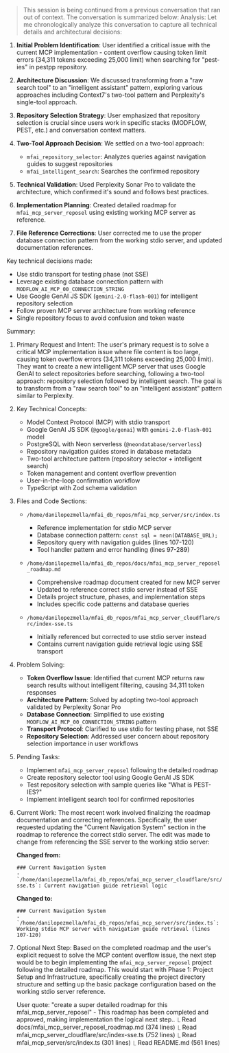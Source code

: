 
> This session is being continued from a previous conversation that ran out of context. The conversation is summarized below:
  Analysis:
  Let me chronologically analyze this conversation to capture all technical details and architectural decisions:

  1. **Initial Problem Identification**: User identified a critical issue with the current MCP implementation - content overflow causing token limit errors (34,311 tokens 
  exceeding 25,000 limit) when searching for "pest-ies" in pestpp repository.

  2. **Architecture Discussion**: We discussed transforming from a "raw search tool" to an "intelligent assistant" pattern, exploring various approaches including Context7's
   two-tool pattern and Perplexity's single-tool approach.

  3. **Repository Selection Strategy**: User emphasized that repository selection is crucial since users work in specific stacks (MODFLOW, PEST, etc.) and conversation 
  context matters.

  4. **Two-Tool Approach Decision**: We settled on a two-tool approach:
     - `mfai_repository_selector`: Analyzes queries against navigation guides to suggest repositories
     - `mfai_intelligent_search`: Searches the confirmed repository

  5. **Technical Validation**: Used Perplexity Sonar Pro to validate the architecture, which confirmed it's sound and follows best practices.

  6. **Implementation Planning**: Created detailed roadmap for `mfai_mcp_server_reposel` using existing working MCP server as reference.

  7. **File Reference Corrections**: User corrected me to use the proper database connection pattern from the working stdio server, and updated documentation references.

  Key technical decisions made:
  - Use stdio transport for testing phase (not SSE)
  - Leverage existing database connection pattern with `MODFLOW_AI_MCP_00_CONNECTION_STRING`
  - Use Google GenAI JS SDK (`gemini-2.0-flash-001`) for intelligent repository selection
  - Follow proven MCP server architecture from working reference
  - Single repository focus to avoid confusion and token waste

  Summary:
  1. Primary Request and Intent:
     The user's primary request is to solve a critical MCP implementation issue where file content is too large, causing token overflow errors (34,311 tokens exceeding 
  25,000 limit). They want to create a new intelligent MCP server that uses Google GenAI to select repositories before searching, following a two-tool approach: repository 
  selection followed by intelligent search. The goal is to transform from a "raw search tool" to an "intelligent assistant" pattern similar to Perplexity.

  2. Key Technical Concepts:
     - Model Context Protocol (MCP) with stdio transport
     - Google GenAI JS SDK (`@google/genai`) with `gemini-2.0-flash-001` model
     - PostgreSQL with Neon serverless (`@neondatabase/serverless`)
     - Repository navigation guides stored in database metadata
     - Two-tool architecture pattern (repository selector + intelligent search)
     - Token management and content overflow prevention
     - User-in-the-loop confirmation workflow
     - TypeScript with Zod schema validation

  3. Files and Code Sections:
     - `/home/danilopezmella/mfai_db_repos/mfai_mcp_server/src/index.ts`
       - Reference implementation for stdio MCP server
       - Database connection pattern: `const sql = neon(DATABASE_URL);`
       - Repository query with navigation guides (lines 107-120)
       - Tool handler pattern and error handling (lines 97-289)
     
     - `/home/danilopezmella/mfai_db_repos/docs/mfai_mcp_server_reposel_roadmap.md`
       - Comprehensive roadmap document created for new MCP server
       - Updated to reference correct stdio server instead of SSE
       - Details project structure, phases, and implementation steps
       - Includes specific code patterns and database queries

     - `/home/danilopezmella/mfai_db_repos/mfai_mcp_server_cloudflare/src/index-sse.ts`
       - Initially referenced but corrected to use stdio server instead
       - Contains current navigation guide retrieval logic using SSE transport

  4. Problem Solving:
     - **Token Overflow Issue**: Identified that current MCP returns raw search results without intelligent filtering, causing 34,311 token responses
     - **Architecture Pattern**: Solved by adopting two-tool approach validated by Perplexity Sonar Pro
     - **Database Connection**: Simplified to use existing `MODFLOW_AI_MCP_00_CONNECTION_STRING` pattern
     - **Transport Protocol**: Clarified to use stdio for testing phase, not SSE
     - **Repository Selection**: Addressed user concern about repository selection importance in user workflows

  5. Pending Tasks:
     - Implement `mfai_mcp_server_reposel` following the detailed roadmap
     - Create repository selector tool using Google GenAI JS SDK
     - Test repository selection with sample queries like "What is PEST-IES?"
     - Implement intelligent search tool for confirmed repositories

  6. Current Work:
     The most recent work involved finalizing the roadmap documentation and correcting references. Specifically, the user requested updating the "Current Navigation System" 
  section in the roadmap to reference the correct stdio server. The edit was made to change from referencing the SSE server to the working stdio server:
     
     **Changed from:**
     ```
     ### Current Navigation System
     - `/home/danilopezmella/mfai_db_repos/mfai_mcp_server_cloudflare/src/index-sse.ts`: Current navigation guide retrieval logic
     ```
     
     **Changed to:**
     ```
     ### Current Navigation System
     - `/home/danilopezmella/mfai_db_repos/mfai_mcp_server/src/index.ts`: Working stdio MCP server with navigation guide retrieval (lines 107-120)
     ```

  7. Optional Next Step:
     Based on the completed roadmap and the user's explicit request to solve the MCP content overflow issue, the next step would be to begin implementing the 
  `mfai_mcp_server_reposel` project following the detailed roadmap. This would start with Phase 1: Project Setup and Infrastructure, specifically creating the project 
  directory structure and setting up the basic package configuration based on the working stdio server reference.

     User quote: "create a super detailed roadmap for this mfai_mcp_server_reposel" - This roadmap has been completed and approved, making implementation the logical next 
  step..
  ⎿  Read docs/mfai_mcp_server_reposel_roadmap.md (374 lines)
  ⎿  Read mfai_mcp_server_cloudflare/src/index-sse.ts (752 lines)
  ⎿  Read mfai_mcp_server/src/index.ts (301 lines)
  ⎿  Read README.md (561 lines)